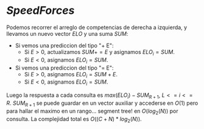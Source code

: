 # _SpeedForces_

Podemos recorrer el arreglo de competencias de derecha a izquierda, y llevamos un nuevo vector $ELO$ y una suma $SUM$:
- Si vemos una prediccion del tipo "+ E":
  -  Si $E > 0$, actualizamos $SUM += E$ y asignamos $ELO_i=SUM$.
  -  Si $E < 0$, asignamos $ELO_i=SUM$.
- Si vemos una prediccion del tipo "= E":
  -  Si $E > 0$, asignamos $ELO_i=SUM+E$.
  -  Si $E < 0$, asignamos $ELO_i=SUM$.

Luego la respuesta a cada consulta es $max(ELO_i)-SUM_{R+1}$, $L <= i <= R$. $SUM_{R+1}$ se puede guardar en un vector auxiliar y accederse en $O(1)$ pero para hallar el maximo en un rango... segment tree! en $O(log_2(N))$ por consulta. La complejidad total es $O((C + N)*log_2(N))$.
